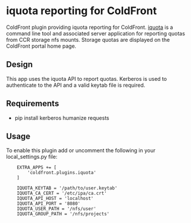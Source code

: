 # iquota reporting for ColdFront

ColdFront plugin providing iquota reporting for ColdFront.
[iquota](https://github.com/ubccr/iquota) is a command line tool and associated
server application for reporting quotas from CCR storage nfs mounts. Storage
quotas are displayed on the ColdFront portal home page.

## Design

This app uses the iquota API to report quotas. Kerberos is used
to authenticate to the API and a valid keytab file is required.

## Requirements

- pip install kerberos humanize requests

## Usage

To enable this plugin add or uncomment the following in your local\_settings.py
file:

```
    EXTRA_APPS += [
        'coldfront.plugins.iquota'
    ]

    IQUOTA_KEYTAB = '/path/to/user.keytab'
    IQUOTA_CA_CERT = '/etc/ipa/ca.crt'
    IQUOTA_API_HOST = 'localhost'
    IQUOTA_API_PORT = '8080'
    IQUOTA_USER_PATH = '/nfs/user'
    IQUOTA_GROUP_PATH = '/nfs/projects'
```
